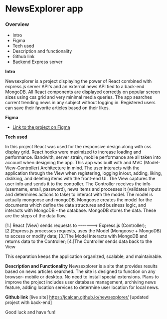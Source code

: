 # NewsExplorer app

### Overview

- Intro
- Figma
- Tech used
- Description and functionality
- Github link
- Backend Express server

**Intro**

Newsexplorer is a project displaying the power of React combined with express.js server API's and an external news API tied to a back-end MongoDB. All React components are displayed correctly on popular screen sizes using css grid and very minimal media queries. The app searches current trending news in any subject without logging in. Registered users can save their favorite articles based on their likes.

**Figma**

- [Link to the project on Figma](https://www.figma.com/design/3ottwMEhlBt95Dbn8dw1NH/Your-Final-Project?node-id=22618-547&t=4HykAwFwEcMGI1ub-0)

**Tech used**

In this project React was used for the responsive design along with css display grid. React hooks were maximized to increase loading and performance. Bandwith, server strain, mobile performance are all taken into account when designing the app. This app was built with and MVC (Model-View-Controller) Architecture in mind. The user interacts with the application through the View when registering, logging in/out, adding, liking, disliking, and deleting items with the front-end UI. The View captures the user info and sends it to the controller. The Controller receives the info (username, email, password), news items and processes it (validates inputs and determines actions to take) to interact with the model. The model is actually mongoose and mongoDB. Mongoose creates the model for the documents which define the data structures and business logic, and interacts with MongoDB - the database. MongoDB stores the data. These are the steps of the data flow.

[1.] React (View) sends requests to -------> Express.js (Controller);
[2.]Express.js processes requests, uses the Model (Mongoose + MongoDB) to access or modify data;
[3.]The Model interacts with MongoDB and returns data to the Controller;
[4.]The Controller sends data back to the View

This separation keeps the application organized, scalable, and maintainable.

**Description and Functionality**
Newsexplorer is a site that provides results based on news articles searched. The site is designed to function on any browser- mobile or desktop. No need to install special extensions. Plans to improve the project includes user database management, archiving news feature, adding location services to determine user location for local news.

**Github link**
[live site] https://jcalcan.github.io/newsexplorer/
[updated project with back-end]

Good luck and have fun!
